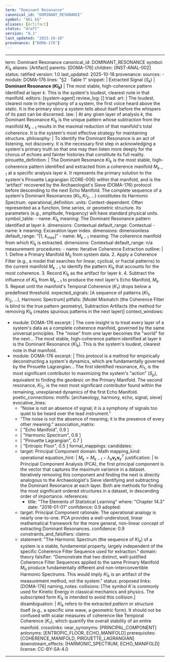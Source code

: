 ```yaml
---
term: "Dominant Resonance"
canonical_id: "DOMINANT_RESONANCE"
symbol: "$Ki_k$"
aliases: [Artifact]
status: "draft"
version: "0.1"
last_updated: "2025-10-18"
provenance: ["DOMA-176"]
---
```


---
term: Dominant Resonance
canonical_id: DOMINANT_RESONANCE
symbol: $Ki_k$
aliases: [Artifact]
parents: [DOMA-176]
children: [INST-ANAL-002]
status: ratified
version: 1.0
last_updated: 2025-10-18
provenance:
  sources:
    - module: DOMA-176
      lines: "§2 · Table 1"
      snippet: |
        Extracted Signal ($S_k$) | **Dominant Resonance ($Ki_k$)** | The most stable, high-coherence pattern identified at layer *k*. This is the system's loudest, clearest note in that manifold.
  editors: [system-agent]
  review_log: []
triad:
  art: |
    The loudest, clearest note in the symphony of a system, the first voice heard above the static. It is the primary story a system tells about itself before the whispers of its past can be discerned.
  law: |
    At any given layer of analysis *k*, the Dominant Resonance $Ki_k$ is the unique pattern whose subtraction from the manifold $M_{k-1}$ results in the maximal reduction of that manifold's total coherence. It is the system's most effective strategy for maintaining structure.
  philosophy: |
    To identify the Dominant Resonance is an act of listening, not discovery. It is the necessary first step in acknowledging a system's primary truth so that one may then listen more deeply for the chorus of echoes and fainter histories that constitute its full reality.
pirouette_definition: |
  The Dominant Resonance $Ki_k$ is the most stable, high-coherence pattern identified and extracted from a coherence manifold $M_{k-1}$ at a specific analysis layer *k*. It represents the primary solution to the system's Pirouette Lagrangian (CORE-006) within that manifold, and is the 'artifact' recovered by the Archaeologist's Sieve (DOMA-176) protocol before descending to the next Echo Manifold. The complete sequence of a system's Dominant Resonances ($Ki_1, Ki_2, ...$) constitutes its Harmonic Spectrum.
operational_definition:
  units: Context-dependent. Often represented as a function, time series, or geometric structure. Its parameters (e.g., amplitude, frequency) will have standard physical units.
  symbol_table:
    - name: $Ki_k$
      meaning: The Dominant Resonance pattern identified at layer *k*.
      dimensions: Contextual
      default_range: Contextual
    - name: k
      meaning: Excavation layer index.
      dimensions: dimensionless
      default_range: "[1, $k_{max}$]"
    - name: $M_{k-1}$
      meaning: The coherence manifold from which $Ki_k$ is extracted.
      dimensions: Contextual
      default_range: n/a
  measurement:
    procedures:
      - name: Iterative Coherence Extraction
        outline: |
          1.  Define a Primary Manifold $M_0$ from system data.
          2.  Apply a Coherence Filter (e.g., a model that searches for linear, cyclical, or fractal patterns) to the current manifold $M_{k-1}$ to identify the pattern $Ki_k$ that accounts for the most coherence.
          3.  Record $Ki_k$ as the artifact for layer *k*.
          4.  Subtract the influence of $Ki_k$ from $M_{k-1}$ to produce the next layer's Echo Manifold, $M_k$.
          5.  Repeat until the manifold's Temporal Coherence ($K_\tau$) drops below a predefined threshold.
        expected_signals: [A sequence of patterns ($Ki_1, Ki_2, ...$), Harmonic Spectrum]
        pitfalls: [Model Mismatch (the Coherence Filter is blind to the true pattern geometry), Subtraction Artifacts (the method for removing $Ki_k$ creates spurious patterns in the next layer)]
context_windows:
  - module: DOMA-176
    excerpt: |
      The core insight is to treat every layer of a system's data as a complete coherence manifold, governed by the same universal principles. The "noise" from one layer becomes the "world" for the next... The most stable, high-coherence pattern identified at layer *k* is the Dominant Resonance ($Ki_k$). This is the system's loudest, clearest note in that manifold.
  - module: DOMA-176
    excerpt: |
      This protocol is a method for empirically deconstructing a system's dynamics, which are fundamentally governed by the Pirouette Lagrangian... The first identified resonance, $Ki_1$, is the most significant contributor to maximizing the system's "action" ($S_p$), equivalent to finding the geodesic on the Primary Manifold. The second resonance, $Ki_2$, is the next most significant contributor found within the remaining, unexplained dynamics of the first Echo Manifold.
poetic_connections:
  motifs: [archaeology, harmony, echo, signal, sieve]
  evocative_lines:
    - "Noise is not an absence of signal; it is a symphony of signals too quiet to be heard over the lead instrument."
    - "The noise is not the absence of meaning; it is the presence of every other meaning."
  association_matrix:
    - [ "Echo Manifold", 0.9 ]
    - [ "Harmonic Spectrum", 0.8 ]
    - [ "Pirouette Lagrangian", 0.7 ]
    - [ "Entropic Floor", 0.5 ]
formal_mappings:
  candidates:
    - target: Principal Component
      domain: Math
      mapping_kind: operational
      equation_hint: |
        $M_{k} = M_{k-1} - \lambda_k \mathbf{v}_k \mathbf{v}_k^T$
      justification: |
        In Principal Component Analysis (PCA), the first principal component is the vector that captures the maximum variance in a dataset. Iteratively removing this component and finding the next is directly analogous to the Archaeologist's Sieve identifying and subtracting the Dominant Resonance at each layer. Both are methods for finding the most significant ordered structures in a dataset, in descending order of importance.
      references:
        - title: "The Elements of Statistical Learning"
          where: "Chapter 14.3"
          date: "2016-01-01"
      confidence: 0.9
  adopted:
    - target: Principal Component
      rationale: The operational analogy is nearly one-to-one. PCA provides a well-understood, linear mathematical framework for the more general, non-linear concept of extracting Dominant Resonances.
      confidence: 0.9
constraints_and_falsifiers:
  claims:
    - statement: "The Harmonic Spectrum (the sequence of $Ki_k$) of a system is a stable, fundamental property, largely independent of the specific Coherence Filter Sequence used for extraction."
      domain: theory
      falsifier: "Demonstrate that two distinct, well-justified Coherence Filter Sequences applied to the same Primary Manifold $M_0$ produce fundamentally different and non-interconvertible Harmonic Spectrums. This would imply $Ki_k$ is an artifact of the measurement method, not the system."
      status: proposed
      links: [DOMA-176]
naming_notes:
  collisions: [The symbol $K$ is commonly used for Kinetic Energy in classical mechanics and physics. The subscripted form $Ki_k$ is intended to avoid this collision.]
  disambiguation: |
    $Ki_k$ refers to the extracted *pattern* or *structure* itself (e.g., a specific sine wave, a geometric form). It should not be confused with scalar measures of coherence like Temporal Coherence ($K_\tau$), which quantify the overall stability of an entire manifold.
crosslinks:
  near_synonyms: [PRINCIPAL_COMPONENT]
  antonyms: [ENTROPIC_FLOOR, ECHO_MANIFOLD]
  prerequisites: [COHERENCE_MANIFOLD, PIROUETTE_LAGRANGIAN]
  downstream_effects: [HARMONIC_SPECTRUM, ECHO_MANIFOLD]
license: CC-BY-SA-4.0
---